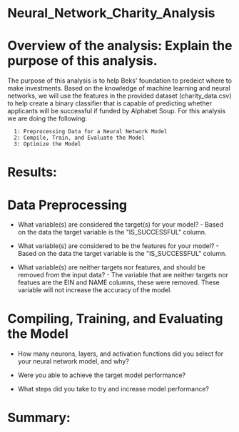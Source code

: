 # Neural_Network_Charity_Analysis

# Overview of the analysis: Explain the purpose of this analysis.

The purpose of this analysis is to help Beks' foundation to predeict where to make investments. Based on the knowledge of machine learning and neural networks, we will use the features in the provided dataset (charity_data.csv) to help create a binary classifier that is capable of predicting whether applicants will be successful if funded by Alphabet Soup. For this analysis we are doing the following: 

      1: Preprocessing Data for a Neural Network Model
      2: Compile, Train, and Evaluate the Model
      3: Optimize the Model


# Results: 
  # Data Preprocessing

* What variable(s) are considered the target(s) for your model?
      - Based on the data the target variable is the "IS_SUCCESSFUL" column.

* What variable(s) are considered to be the features for your model?
      - Based on the data the target variable is the "IS_SUCCESSFUL" column.
      
* What variable(s) are neither targets nor features, and should be removed from the input data?
      - The variable that are neither targets nor featues are the EIN and NAME columns, these were removed. These variable will not increase the accuracy of the model.

# Compiling, Training, and Evaluating the Model

* How many neurons, layers, and activation functions did you select for your neural network model, and why?

* Were you able to achieve the target model performance?

* What steps did you take to try and increase model performance?


# Summary: 


